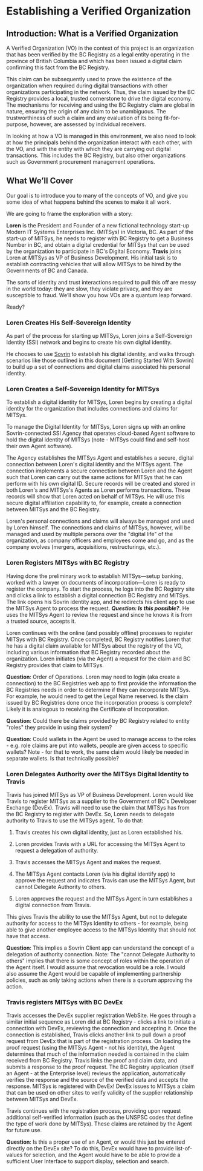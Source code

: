 # Establishing a Verified Organization

## Introduction: What is a Verified Organization

A Verified Organization (VO) in the context of this project is an organization that has been verified by the BC Registry as a legal entity operating in the province of British Columbia and which has been issued a digital claim confirming this fact from the BC Registry.

This claim can be subsequently used to prove the existence of the organization when required during digital transactions with other organizations participating in the network. Thus, the claim issued by the BC Registry provides a local, trusted cornerstone to drive the digital economy. The mechanisms for receiving and using the BC Registry claim are global in nature, ensuring the origin of any claim to be unambiguous. The trustworthiness of such a claim and any evaluation of its being fit-for-purpose, however, are assessed by individual receivers.

In looking at how a VO is managed in this environment, we also need to look at how the principals behind the organization interact with each other, with the VO, and with the entity with which they are carrying out digital transactions. This includes the BC Registry, but also other organizations such as Government procurement management operations.

## What We’ll Cover

Our goal is to introduce you to many of the concepts of VO, and give you some idea of what happens behind the scenes to make it all work.

We are going to frame the exploration with a story:

**Loren** is the President and Founder of a new fictional technology start-up Modern IT Systems Enterprises Inc. (MITSys) in Victoria, BC. As part of the start-up of MITSys, he needs to register with BC Registry to get a Business Number in BC, and obtain a digital credential for MITSys that can be used by the organization to participate in BC's Digital Economy. **Travis** joins Loren at MITSys as VP of Business Development. His initial task is to establish contracting vehicles that will allow MITSys to be hired by the Governments of BC and Canada.

The sorts of identity and trust interactions required to pull this off are messy in the world today: they are slow, they violate privacy, and they are susceptible to fraud. We’ll show you how VOs are a quantum leap forward.

Ready?

### Loren Creates His Self-Sovereign Identity

As part of the process for starting up MITSys, Loren joins a Self-Sovereign Identity (SSI) network and begins to create his own digital identity.

He chooses to use [Sovrin](sovrin.org) to establish his digital identity, and walks through scenarios like those outlined in this document [Getting Started With Sovrin] to build up a set of connections and digital claims associated his personal identity.

### Loren Creates a Self-Sovereign Identity for MITSys

To establish a digital identity for MITSys, Loren begins by creating a digital identity for the organization that includes connections and claims for MITSys.

To manage the Digital Identity for MITSys, Loren signs up with an online Sovrin-connected SSI Agency that operates cloud-based Agent software to hold the digital identity of MITSys (note - MITSys could find and self-host their own Agent software).

The Agency establishes the MITSys Agent and establishes a secure, digital connection between Loren's digital identity and the MITSys agent. The connection implements a secure connection between Loren and the Agent such that Loren can carry out the same actions for MITSys that he can perform with his own digital ID. Secure records will be created and stored in both Loren's and MITSys's Agents as Loren performs transactions. These records will show that Loren acted on behalf of MITSys. He will use this secure digital affiliation capability to, for example, create a connection between MITSys and the BC Registry.

Loren's personal connections and claims will always be managed and used by Loren himself. The connections and claims of MITSys, however, will be managed and used by multiple persons over the "digital life" of the organization, as company officers and employees come and go, and as the company evolves (mergers, acquisitions, restructurings, etc.).

### Loren Registers MITSys with BC Registry

Having done the preliminary work to establish MITSys—setup banking, worked with a lawyer on documents of incorporation—Loren is ready to register the company. To start the process, he logs into the BC Registry site and clicks a link to establish a digital connection BC Registry and MITSys. The link opens his Sovrin identity app, and he redirects his client app to use the MITSys Agent to process the request. **_Question: Is this possible?_**. He uses the MITSys Agent to review the request and since he knows it is from a trusted source, accepts it.

Loren continues with the online (and possibly offline) processes to register MITSys with BC Registry. Once completed, BC Registry notifies Loren that he has a digital claim available for MITSys about the registry of the VO, including various information that BC Registry recorded about the organization. Loren initiates (via the Agent) a request for the claim and BC Registry provides that claim to MITSys.

**Question**: Order of Operations. Loren may need to login (aka create a connection) to the BC Registries web app to first provide the information the BC Registries needs in order to determine if they can incorporate MITSys. For example, he would need to get the Legal Name reserved. Is the claim issued by BC Registries done once the incorporation process is complete? Likely it is analogous to receiving the Certificate of Incorporation.

**Question**: Could there be claims provided by BC Registry related to entity "roles" they provide in using their system?

**Question**: Could wallets in the Agent be used to manage access to the roles - e.g. role claims are put into wallets, people are given access to specific wallets?  Note - for that to work, the same claim would likely be needed in separate wallets.  Is that technically possible?

### Loren Delegates Authority over the MITSys Digital Identity to Travis

Travis has joined MITSys as VP of Business Development. Loren would like Travis to register MITSys as a supplier to the Government of BC's Developer Exchange (DevEx). Travis will need to use the claim that MITSys has from the BC Registry to register with DevEx. So, Loren needs to delegate authority to Travis to use the MITSys agent. To do that:

1. Travis creates his own digital identity, just as Loren established his.

2. Loren provides Travis with a URL for accessing the MITSys Agent to request a delegation of authority.

3. Travis accesses the MITSys Agent and makes the request.

4. The MITSys Agent contacts Loren (via his digital identify app) to approve the request and indicates Travis can use the MITSys Agent, but cannot Delegate Authority to others.

5. Loren approves the request and the MITSys Agent in turn establishes a digital connection from Travis.

This gives Travis the ability to use the MITSys Agent, but not to delegate authority for access to the MITSys Identity to others - for example, being able to give another employee access to the MITSys Identity that should not have that access.

**Question**: This implies a Sovrin Client app can understand the concept of a delegation of authority connection. Note: The "cannot Delegate Authority to others" implies that there is some concept of roles within the operation of the Agent itself. I would assume that revocation would be a role. I would also assume the Agent would be capable of implementing partnership policies, such as only taking actions when there is a quorum approving the action.

### Travis registers MITSys with BC DevEx

Travis accesses the DevEx supplier registration WebSite. He goes through a similar initial sequence as Loren did at BC Registry - clicks a link to initiate a connection with DevEx, reviewing the connection and accepting it. Once the connection is established, Travis clicks another link to pull down a proof request from DevEx that is part of the registration process. On loading the proof request (using the MITSys Agent - not his identity), the Agent determines that much of the information needed is contained in the claim received from BC Registry. Travis links the proof and claim data, and submits a response to the proof request. The BC Registry application (itself an Agent - at the Enterprise level) reviews the application, automatically verifies the response and the source of the verified data and accepts the response. MITSys is registered with DevEx! DevEx issues to MITSys a claim that can be used on other sites to verify validity of the supplier relationship between MITSys and DevEx.

Travis continues with the registration process, providing upon request additional self-verified information (such as the UNSPSC codes that define the type of work done by MITSys). These claims are retained by the Agent for future use.

**Question**: Is this a proper use of an Agent, or would this just be entered directly on the DevEx site? To do this, DevEx would have to provide list-of-values for selection, and the Agent would have to be able to provide a sufficient User Interface to support display, selection and search.
